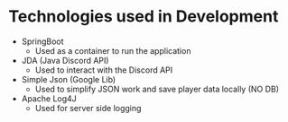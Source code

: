 # Technologies used in Development
* SpringBoot
    * Used as a container to run the application
* JDA (Java Discord API)
    * Used to interact with the Discord API
* Simple Json (Google Lib)
    * Used to simplify JSON work and save player data locally (NO DB)
* Apache Log4J
    * Used for server side logging